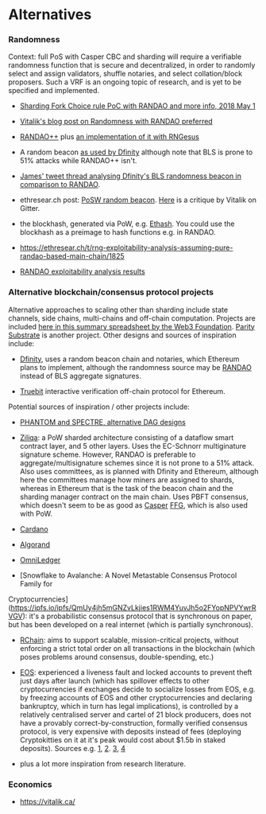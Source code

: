 # Alternatives


### Randomness



Context: full PoS with Casper CBC and sharding will require a verifiable randomness function that is secure and decentralized, in order to randomly select and assign validators, shuffle notaries, and select collation/block proposers. Such a VRF is an ongoing topic of research, and is yet to be specified and implemented. 



* [Sharding Fork Choice rule PoC with RANDAO and more info, 2018 May 1](https://twitter.com/VitalikButerin/status/991021062811930624)

* [Vitalik's blog post on Randomness with RANDAO preferred](https://vitalik.ca/files/randomness.html)

* [RANDAO++](https://twitter.com/VitalikButerin/status/734735362493427713) plus [an implementation of it with RNGesus](https://github.com/zweicoder/RNGesus)

* A random beacon [as used by Dfinity]() although note that BLS is prone to 51% attacks while RANDAO++ isn't.

* [James' tweet thread analysing Dfinity's BLS randomness beacon in comparison to RANDAO](https://twitter.com/JamesCRay01/status/984289250400075777).

* ethresear.ch post: [PoSW random beacon](https://ethresear.ch/t/posw-random-beacon/1814). [Here](https://gitter.im/ethereum/sharding?at=5adf53096d7e07082b2bdf44) is a critique by Vitalik on Gitter.

* the blockhash, generated via PoW, e.g. [Ethash](https://ethereum.github.io/yellowpaper/paper.pdf#appendix.J). You could use the blockhash as a preimage to hash functions e.g. in RANDAO.

* https://ethresear.ch/t/rng-exploitability-analysis-assuming-pure-randao-based-main-chain/1825

* [RANDAO exploitability analysis results](https://gitter.im/ethereum/sharding?at=5af228fc40f24c43046242f9)



### Alternative blockchain/consensus protocol projects



Alternative approaches to scaling other than sharding include state channels, side chains, multi-chains and off-chain computation. Projects are included [here in this summary spreadsheet by the Web3 Foundation](https://docs.google.com/spreadsheets/d/1BQ0bK_LhSQvxtvXryVoIcmxeKMuVJCq6oD0aS5_hpC8). [Parity Substrate](https://www.reddit.com/r/ethereum/comments/8dgoup/parity_substrate/) is another project. Other designs and sources of inspiration include:

- [Dfinity](https://www.dfinity.org/pdf-viewer/pdfs/viewer?file=../library/dfinity-consensus.pdf), uses a random beacon chain and notaries, which Ethereum plans to implement, although the randomness source may be [RANDAO](https://github.com/ethereum/research/blob/master/sharding_fork_choice_poc/beacon_chain_node.py) instead of BLS aggregate signatures.

- [Truebit](https://truebit.io/) interactive verification off-chain protocol for Ethereum.



Potential sources of inspiration / other projects include:

- [PHANTOM and SPECTRE, alternative DAG designs](https://ethresear.ch/t/phantom-and-spectre-by-a-zohar-and-y-sompolinsky/1888)

- [Ziliqa](https://docs.zilliqa.com/whitepaper.pdf): a PoW sharded architecture consisting of a dataflow smart contract layer, and 5 other layers. Uses the EC-Schnorr multiginature signature scheme. However, RANDAO is preferable to aggregate/multisignature schemes since it is not prone to a 51% attack. Also uses committees, as is planned with Dfinity and Ethereum, although here the committees manage how miners are assigned to shards, whereas in Ethereum that is the task of the beacon chain and the sharding manager contract on the main chain. Uses PBFT consensus, which doesn't seem to be as good as [Casper](http://wikijs.ethereum.wiki/Casper-Proof-of-Stake-compendium) [FFG](https://eips.ethereum.org/EIPS/eip-1011), which is also used with PoW.

- [Cardano](https://cardanodocs.com/introduction/)

- [Algorand](https://www.algorand.com/whitepapers/)

- [OmniLedger](https://eprint.iacr.org/2017/406.pdf)

- [Snowflake to Avalanche: A Novel Metastable Consensus Protocol Family for

Cryptocurrencies](https://ipfs.io/ipfs/QmUy4jh5mGNZvLkjies1RWM4YuvJh5o2FYopNPVYwrRVGV): it's a probabilistic consensus protocol that is synchronous on paper, but has been developed on a real internet (which is partially synchronous).

- [RChain](http://architecture-docs.readthedocs.io/introduction/motivation.html): aims to support scalable, mission-critical projects, without enforcing a strict total order on all transactions in the blockchain (which poses problems around consensus, double-spending, etc.)

- [EOS](https://eos.io/): experienced a liveness fault and locked accounts to prevent theft just days after launch (which has spillover effects to other cryptocurrencies if exchanges decide to socialize losses from EOS, e.g. by freezing accounts of EOS and other cryptocurrencies and declaring bankruptcy, which in turn has legal implications), is controlled by a relatively centralised server and cartel of 21 block producers, does not have a provably correct-by-construction, formally verified consensus protocol,  is very expensive with deposits instead of fees (deploying Cryptokitties on it at it's peak would cost about $1.5b in staked deposits). Sources e.g. [1](https://www.coindesk.com/cold-reception-crypto-reacted-eos-blockchain-freeze/), [2](https://www.coindesk.com/eos-locked-7-accounts-implications-everyone-crypto/). [3](https://ethresear.ch/t/against-replacing-transaction-fees-with-deposits/940/3), [4](https://ethresear.ch/t/against-replacing-transaction-fees-with-deposits/940?u=jamesray1)

- plus a lot more inspiration from research literature.



### Economics



* https://vitalik.ca/
